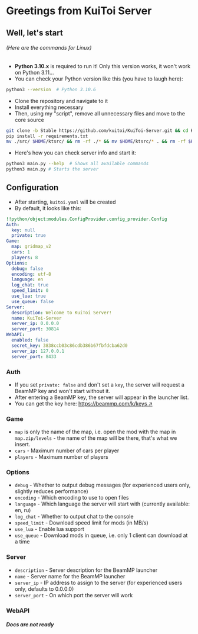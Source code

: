 # Greetings from KuiToi Server

## Well, let's start

###### _(Here are the commands for Linux)_

* **Python 3.10.x** is required to run it! Only this version works, it won't work on Python 3.11...
* You can check your Python version like this (you have to laugh here):
```bash
python3 --version  # Python 3.10.6
```
* Clone the repository and navigate to it
* Install everything necessary
* Then, using my "script", remove all unnecessary files and move to the core source
```bash
git clone -b Stable https://github.com/kuitoi/KuiToi-Server.git && cd KuiToi-Server
pip install -r requirements.txt
mv ./src/ $HOME/ktsrc/ && rm -rf ./* && mv $HOME/ktsrc/* . && rm -rf $HOME/ktsrc
```
* Here's how you can check server info and start it:
```bash
python3 main.py --help  # Shows all available commands
python3 main.py # Starts the server
```

## Configuration

* After starting, `kuitoi.yaml` will be created
* By default, it looks like this:
```yaml
!!python/object:modules.ConfigProvider.config_provider.Config
Auth:
  key: null
  private: true
Game:
  map: gridmap_v2
  cars: 1
  players: 8
Options:
  debug: false
  encoding: utf-8
  language: en
  log_chat: true
  speed_limit: 0
  use_lua: true
  use_queue: false
Server:
  description: Welcome to KuiToi Server!
  name: KuiToi-Server
  server_ip: 0.0.0.0
  server_port: 30814
WebAPI:
  enabled: false
  secret_key: 3838ccb03c86cdb386b67fbfdcba62d0
  server_ip: 127.0.0.1
  server_port: 8433
```
### Auth

* If you set `private: false` and don't set a `key`, the server will request a BeamMP key and won't start without it.
* After entering a BeamMP key, the server will appear in the launcher list.
* You can get the key here: [https://beammp.com/k/keys ↗](https://beammp.com/k/keys)

### Game

* `map` is only the name of the map, i.e. open the mod with the map in `map.zip/levels` - the name of the map will be there, that's what we insert.
* `cars` - Maximum number of cars per player
* `players` - Maximum number of players

### Options

* `debug` - Whether to output debug messages (for experienced users only, slightly reduces performance)
* `encoding` - Which encoding to use to open files
* `language` - Which language the server will start with (currently available: en, ru)
* `log_chat` - Whether to output chat to the console
* `speed_limit` - Download speed limit for mods (in MB/s)
* `use_lua` - Enable lua support
* `use_queue` - Download mods in queue, i.e. only 1 client can download at a time

### Server

* `description` - Server description for the BeamMP launcher
* `name` - Server name for the BeamMP launcher
* `server_ip` - IP address to assign to the server (for experienced users only, defaults to 0.0.0.0)
* `server_port` - On which port the server will work

### WebAPI
##### _Docs are not ready_